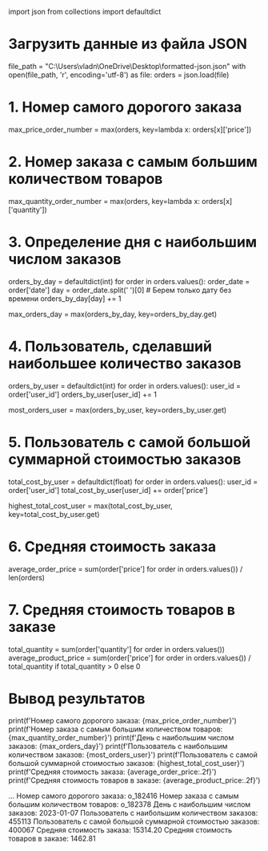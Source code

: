 import json
from collections import defaultdict

# Загрузить данные из файла JSON
file_path = "C:\\Users\\vladn\\OneDrive\\Desktop\\formatted-json.json"
with open(file_path, 'r', encoding='utf-8') as file:
    orders = json.load(file)

# 1. Номер самого дорогого заказа
max_price_order_number = max(orders, key=lambda x: orders[x]['price'])

# 2. Номер заказа с самым большим количеством товаров
max_quantity_order_number = max(orders, key=lambda x: orders[x]['quantity'])

# 3. Определение дня с наибольшим числом заказов
orders_by_day = defaultdict(int)
for order in orders.values():
    order_date = order['date']
    day = order_date.split(' ')[0]  # Берем только дату без времени
    orders_by_day[day] += 1

max_orders_day = max(orders_by_day, key=orders_by_day.get)

# 4. Пользователь, сделавший наибольшее количество заказов
orders_by_user = defaultdict(int)
for order in orders.values():
    user_id = order['user_id']
    orders_by_user[user_id] += 1

most_orders_user = max(orders_by_user, key=orders_by_user.get)

# 5. Пользователь с самой большой суммарной стоимостью заказов
total_cost_by_user = defaultdict(float)
for order in orders.values():
    user_id = order['user_id']
    total_cost_by_user[user_id] += order['price']

highest_total_cost_user = max(total_cost_by_user, key=total_cost_by_user.get)

# 6. Средняя стоимость заказа
average_order_price = sum(order['price'] for order in orders.values()) / len(orders)

# 7. Средняя стоимость товаров в заказе
total_quantity = sum(order['quantity'] for order in orders.values())
average_product_price = sum(order['price'] for order in orders.values()) / total_quantity if total_quantity > 0 else 0

# Вывод результатов
print(f'Номер самого дорогого заказа: {max_price_order_number}')
print(f'Номер заказа с самым большим количеством товаров: {max_quantity_order_number}')
print(f'День с наибольшим числом заказов: {max_orders_day}')
print(f'Пользователь с наибольшим количеством заказов: {most_orders_user}')
print(f'Пользователь с самой большой суммарной стоимостью заказов: {highest_total_cost_user}')
print(f'Средняя стоимость заказа: {average_order_price:.2f}')
print(f'Средняя стоимость товаров в заказе: {average_product_price:.2f}')

...
Номер самого дорогого заказа: o_182416
Номер заказа с самым большим количеством товаров: o_182378
День с наибольшим числом заказов: 2023-01-07
Пользователь с наибольшим количеством заказов: 455113
Пользователь с самой большой суммарной стоимостью заказов: 400067
Средняя стоимость заказа: 15314.20
Средняя стоимость товаров в заказе: 1462.81

